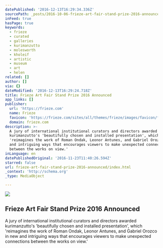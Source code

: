 ```yaml
---
datePublished: '2016-12-13T16:29:34.336Z'
sourcePath: _posts/2016-10-06-frieze-art-fair-stand-prize-2016-announced.md
inFeed: true
hasPage: true
keywords:
  - frieze
  - curated
  - galleries
  - kurimanzutto
  - molesworth
  - kholeif
  - artistic
  - museum
  - art
  - helen
related: []
author: []
via: {}
dateModified: '2016-12-13T16:29:24.718Z'
title: Frieze Art Fair Stand Prize 2016 Announced
app_links: []
publisher:
  url: 'https://frieze.com'
  name: Frieze
  favicon: 'https://frieze.com/sites/all/themes/frieze/images/favicon/favicon.ico'
  domain: frieze.com
description: >-
  A jury of international institutional curators and directors awarded
  kurimanzutto's 'beautifully chosen and installed presentation', which
  'reimagines the work of Roman Ondak, Leonor Antunes, and Gabriel Orozco in new
  and intriguing ways that encourages viewers to make unexpected connections
  between the works on view.'
inLanguage: en
datePublishedOriginal: '2016-11-23T11:40:26.594Z'
starred: false
url: frieze-art-fair-stand-prize-2016-announced/index.html
_context: 'http://schema.org'
_type: MediaObject

---
```

<article style=""><img src="https://imgflo.herokuapp.com/graph/2b2431f8e7ba7b0/af4a2cf4a7db6d7c21bfcd65c992113a/noop.png?input=https%3A%2F%2Ffrieze.com%2Fsites%2Fdefault%2Ffiles%2Fspthumb.png" /><h1>Frieze Art Fair Stand Prize 2016 Announced</h1><p>A jury of international institutional curators and directors awarded kurimanzutto's 'beautifully chosen and installed presentation', which 'reimagines the work of Roman Ondak, Leonor Antunes, and Gabriel Orozco in new and intriguing ways that encourages viewers to make unexpected connections between the works on view.'</p></article>